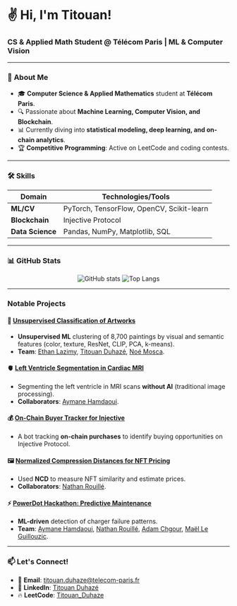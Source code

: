 <p align="center">
  <h1>✌️ Hi, I'm Titouan!</h1>
  <h3>CS & Applied Math Student @ Télécom Paris | ML & Computer Vision</h3>
</p>

---

### 🚀 **About Me**
- 🎓 **Computer Science & Applied Mathematics** student at **Télécom Paris**.
- 🔍 Passionate about **Machine Learning, Computer Vision, and Blockchain**.
- 📊 Currently diving into **statistical modeling, deep learning, and on-chain analytics**.
- 🏆 **Competitive Programming**: Active on LeetCode and coding contests.

---

### 🛠 **Skills**
| **Domain**       | **Technologies/Tools**                                     |
|------------------|------------------------------------------------------------|
| **ML/CV**        | PyTorch, TensorFlow, OpenCV, Scikit-learn                  |
| **Blockchain**   | Injective Protocol                                         |
| **Data Science** | Pandas, NumPy, Matplotlib, SQL                             |


---

### 📊 **GitHub Stats**
<p align="center">
  <img src="https://github-readme-stats.vercel.app/api?username=titiuo&show_icons=true&hide_title=true&hide_border=true&theme=github_dark&rank_icon=github" alt="GitHub stats" />
  <img src="https://github-readme-stats.vercel.app/api/top-langs/?username=titiuo&layout=compact&hide_border=true&theme=github_dark" alt="Top Langs" />
</p>

---

### **Notable Projects**
#### 🎨 **[Unsupervised Classification of Artworks](https://github.com/titiuo/Automatic-classification-of-works-of-art)**
- **Unsupervised ML** clustering of 8,700 paintings by visual and semantic features (color, texture, ResNet, CLIP, PCA, k-means).  
- **Team**: [Ethan Lazimy](https://github.com/EthanLaz), [Titouan Duhazé](https://github.com/titiuo), [Noé Mosca](https://github.com/noe-mosca).
  
#### 🫀 **[Left Ventricle Segmentation in Cardiac MRI](https://github.com/titiuo/Segmentation-IRM)**
- Segmenting the left ventricle in MRI scans **without AI** (traditional image processing).
- **Collaborators**: [Aymane Hamdaoui](https://github.com/Mamannne).

#### 💰 **[On-Chain Buyer Tracker for Injective](https://github.com/titiuo/BOT-Injective2)**
- A bot tracking **on-chain purchases** to identify buying opportunities on Injective Protocol.

#### 🖼️ **[Normalized Compression Distances for NFT Pricing](https://github.com/titiuo/Normalized-Compression-Distances-for-NFT)**
- Used **NCD** to measure NFT similarity and estimate prices.
- **Collaborators**: [Nathan Rouillé](https://github.com/NathanRouille).

#### ⚡ **[PowerDot Hackathon: Predictive Maintenance](https://github.com/Bastaxeloux/PowerDot-Hackathon)**
- **ML-driven** detection of charger failure patterns.
- **Team**: [Aymane Hamdaoui](https://github.com/Mamannne), [Nathan Rouillé](https://github.com/NathanRouille), [Adam Chgour](https://github.com/adamchgour), [Maël Le Guillouzic](https://github.com/Bastaxeloux).

---

### 📫 **Let's Connect!**
- 📧 **Email**: [titouan.duhaze@telecom-paris.fr](mailto:titouan.duhaze@telecom-paris.fr)
- 💼 **LinkedIn**: [Titouan Duhazé](https://www.linkedin.com/in/titouan-duhaze/)
- 🔥 **LeetCode**: [Titouan_Duhaze](https://leetcode.com/u/Titouan_Duhaze/)
